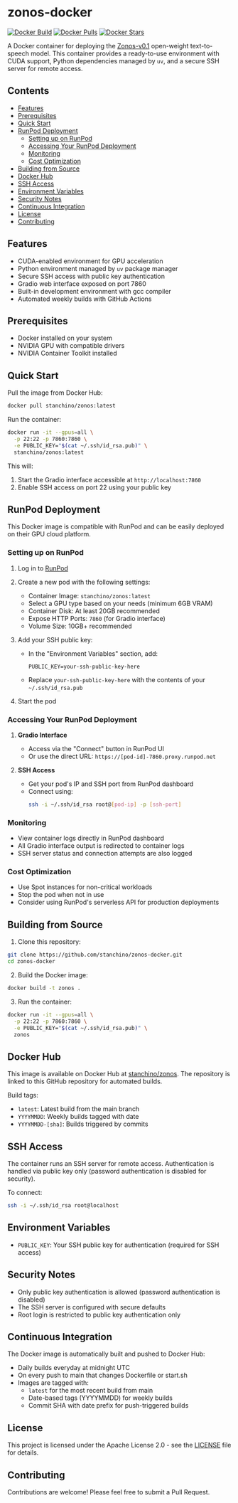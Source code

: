 # zonos-docker

[![Docker Build](https://github.com/stanchino/zonos-docker/actions/workflows/docker-build.yml/badge.svg)](https://github.com/stanchino/zonos-docker/actions/workflows/docker-build.yml)
[![Docker Pulls](https://img.shields.io/docker/pulls/stanchino/zonos.svg)](https://hub.docker.com/r/stanchino/zonos)
[![Docker Stars](https://img.shields.io/docker/stars/stanchino/zonos.svg)](https://hub.docker.com/r/stanchino/zonos)

A Docker container for deploying the [Zonos-v0.1](https://github.com/Zyphra/Zonos) open-weight text-to-speech model. This container provides a ready-to-use environment with CUDA support, Python dependencies managed by `uv`, and a secure SSH server for remote access.

## Contents

- [Features](#features)
- [Prerequisites](#prerequisites)
- [Quick Start](#quick-start)
- [RunPod Deployment](#runpod-deployment)
  - [Setting up on RunPod](#setting-up-on-runpod)
  - [Accessing Your RunPod Deployment](#accessing-your-runpod-deployment)
  - [Monitoring](#monitoring)
  - [Cost Optimization](#cost-optimization)
- [Building from Source](#building-from-source)
- [Docker Hub](#docker-hub)
- [SSH Access](#ssh-access)
- [Environment Variables](#environment-variables)
- [Security Notes](#security-notes)
- [Continuous Integration](#continuous-integration)
- [License](#license)
- [Contributing](#contributing)

## Features

- CUDA-enabled environment for GPU acceleration
- Python environment managed by `uv` package manager
- Secure SSH access with public key authentication
- Gradio web interface exposed on port 7860
- Built-in development environment with gcc compiler
- Automated weekly builds with GitHub Actions

## Prerequisites

- Docker installed on your system
- NVIDIA GPU with compatible drivers
- NVIDIA Container Toolkit installed

## Quick Start

Pull the image from Docker Hub:
```bash
docker pull stanchino/zonos:latest
```

Run the container:
```bash
docker run -it --gpus=all \
  -p 22:22 -p 7860:7860 \
  -e PUBLIC_KEY="$(cat ~/.ssh/id_rsa.pub)" \
  stanchino/zonos:latest
```

This will:
1. Start the Gradio interface accessible at `http://localhost:7860`
2. Enable SSH access on port 22 using your public key

## RunPod Deployment

This Docker image is compatible with RunPod and can be easily deployed on their GPU cloud platform.

### Setting up on RunPod

1. Log in to [RunPod](https://www.runpod.io/)

2. Create a new pod with the following settings:
   - Container Image: `stanchino/zonos:latest`
   - Select a GPU type based on your needs (minimum 6GB VRAM)
   - Container Disk: At least 20GB recommended
   - Expose HTTP Ports: `7860` (for Gradio interface)
   - Volume Size: 10GB+ recommended

3. Add your SSH public key:
   - In the "Environment Variables" section, add:
     ```
     PUBLIC_KEY=your-ssh-public-key-here
     ```
   - Replace `your-ssh-public-key-here` with the contents of your `~/.ssh/id_rsa.pub`

4. Start the pod

### Accessing Your RunPod Deployment

1. **Gradio Interface**
   - Access via the "Connect" button in RunPod UI
   - Or use the direct URL: `https://[pod-id]-7860.proxy.runpod.net`

2. **SSH Access**
   - Get your pod's IP and SSH port from RunPod dashboard
   - Connect using:
     ```bash
     ssh -i ~/.ssh/id_rsa root@[pod-ip] -p [ssh-port]
     ```

### Monitoring

- View container logs directly in RunPod dashboard
- All Gradio interface output is redirected to container logs
- SSH server status and connection attempts are also logged

### Cost Optimization

- Use Spot instances for non-critical workloads
- Stop the pod when not in use
- Consider using RunPod's serverless API for production deployments

## Building from Source

1. Clone this repository:
```bash
git clone https://github.com/stanchino/zonos-docker.git
cd zonos-docker
```

2. Build the Docker image:
```bash
docker build -t zonos .
```

3. Run the container:
```bash
docker run -it --gpus=all \
  -p 22:22 -p 7860:7860 \
  -e PUBLIC_KEY="$(cat ~/.ssh/id_rsa.pub)" \
  zonos
```

## Docker Hub

This image is available on Docker Hub at [stanchino/zonos](https://hub.docker.com/r/stanchino/zonos). The repository is linked to this GitHub repository for automated builds.

Build tags:
- `latest`: Latest build from the main branch
- `YYYYMMDD`: Weekly builds tagged with date
- `YYYYMMDD-[sha]`: Builds triggered by commits

## SSH Access

The container runs an SSH server for remote access. Authentication is handled via public key only (password authentication is disabled for security).

To connect:
```bash
ssh -i ~/.ssh/id_rsa root@localhost
```

## Environment Variables

- `PUBLIC_KEY`: Your SSH public key for authentication (required for SSH access)

## Security Notes

- Only public key authentication is allowed (password authentication is disabled)
- The SSH server is configured with secure defaults
- Root login is restricted to public key authentication only

## Continuous Integration

The Docker image is automatically built and pushed to Docker Hub:
- Daily builds everyday at midnight UTC
- On every push to main that changes Dockerfile or start.sh
- Images are tagged with:
  - `latest` for the most recent build from main
  - Date-based tags (YYYYMMDD) for weekly builds
  - Commit SHA with date prefix for push-triggered builds

## License

This project is licensed under the Apache License 2.0 - see the [LICENSE](LICENSE) file for details.

## Contributing

Contributions are welcome! Please feel free to submit a Pull Request.
